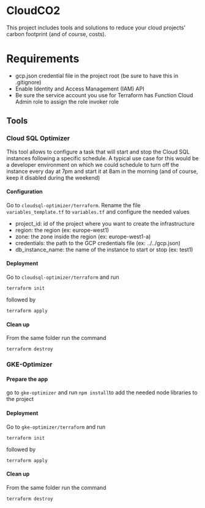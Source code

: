# CloudCO2

This project includes tools and solutions to reduce your cloud projects' carbon footprint (and of course, costs).

# Requirements

* gcp.json credential file in the project root (be sure to have this in .gitignore)
* Enable Identity and Access Management (IAM) API
* Be sure the service account you use for Terraform has Function Cloud Admin role to assign the role invoker role

## Tools

### Cloud SQL Optimizer

This tool allows to configure a task that will start and stop the Cloud SQL instances following a specific schedule. A typical use case for this would be a developer environment on which we could schedule to turn off the instance every day at 7pm and start it at 8am in the morning (and of course, keep it disabled during the weekend)

#### Configuration

Go to `cloudsql-optimizer/terraform`. Rename the file `variables_template.tf` to `variables.tf` and configure the needed values

* project_id: id of the project where you want to create the infrastructure
* region: the region (ex: europe-west1)
* zone: the zone inside the region (ex: europe-west1-a)
* credentials: the path to the GCP credentials file (ex: ../../gcp.json)
* db_instance_name: the name of the instance to start or stop (ex: test1)

#### Deployment

Go to `cloudsql-optimizer/terraform` and run

`terraform init`

followed by 

`terraform apply`

#### Clean up

From the same folder run the command

`terraform destroy`

### GKE-Optimizer

#### Prepare the app

go to `gke-optimizer` and run `npm install`to add the needed node libraries to the project

#### Deployment

Go to `gke-optimizer/terraform` and run

`terraform init`

followed by 

`terraform apply`

#### Clean up

From the same folder run the command

`terraform destroy`


